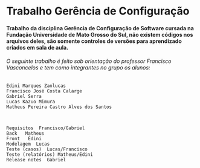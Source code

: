 # Trabalho Gerência de Configuração

#### Trabalho da disciplina Gerência de Configuração de Software cursada na Fundação Universidade de Mato Grosso do Sul, não existem códigos nos arquivos deles, são somente controles de versões para aprendizado criados em sala de aula.

###### O seguinte trabalho é feito sob orientação do professor Francisco Vasconcelos e tem como integrantes no grupo os alunos:

    Édini Marques Zanlucas
    Francisco José Costa Calarge
    Gabriel Serra
    Lucas Kazuo Mimura
    Matheus Pereira Castro Alves dos Santos
    
    
    
    Requisitos  Francisco/Gabriel 
    Back   Matheus 
    Front   Édini 
    Modelagem  Lucas 
    Teste (casos)  Lucas/Francisco 
    Teste (relatórios) Matheus/Édini 
    Release notes  Gabriel
